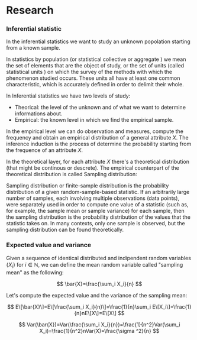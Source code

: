 # Research

### Inferential statistic
In the inferential statistics we want to study an unknown popolation starting from a known sample.

In statistics by population (or statistical collective or aggregate ) we mean the set of elements that are the object of study, or the set of units (called statistical units ) on which the survey of the methods with which the phenomenon studied occurs. These units all have at least one common characteristic, which is accurately defined in order to delimit their whole.

In Inferential statistics we have two levels of study:

+ Theorical: the level of the unknown and of what we want to determine informations about.
+ Empirical: the known level in which we find the empirical sample.

In the empirical level we can do observation and measures, compute the frequency and obtain an empirical distribution of a general attribute $X$.
The inference induction is the process of determine the probability starting from the frequence of an attribute $X$.

In the theoretical layer, for each attribute $X$ there's a theoretical distribution (that might be continous or descrete). The empirical counterpart of the theoretical distribution is called Sampling distribution:

Sampling distribution or finite-sample distribution is the probability distribution of a given random-sample-based statistic. If an arbitrarily large number of samples, each involving multiple observations (data points), were separately used in order to compute one value of a statistic (such as, for example, the sample mean or sample variance) for each sample, then the sampling distribution is the probability distribution of the values that the statistic takes on. In many contexts, only one sample is observed, but the sampling distribution can be found theoretically.

### Expected value and variance

Given a sequence of identical distributed and indipendent random variables $\{X_i\}$ for $i\in \mathbb{N}$, we can define the mean random variable called "sampling mean" as the following:

$$
\bar{X}=\frac{\sum_i X_i}{n}
$$

Let's compute the expected value and the variance of the sampling mean:

$$
E\[\bar{X}\]=E\[\frac{\sum_i X_i}{n}\]=\frac{1}{n}\sum_i E\[X_i\]=\frac{1}{n}nE\[X\]=E\[X\]
$$

$$
Var(\bar{X})=Var(\frac{\sum_i X_i}{n})=\frac{1}{n^2}Var(\sum_i X_i)=\frac{1}{n^2}nVar(X)=\frac{\sigma ^2}{n}
$$
